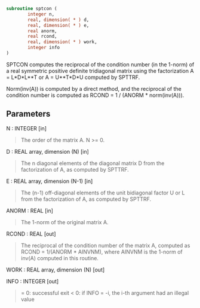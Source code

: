```fortran
subroutine sptcon (
        integer n,
        real, dimension( * ) d,
        real, dimension( * ) e,
        real anorm,
        real rcond,
        real, dimension( * ) work,
        integer info
)
```

SPTCON computes the reciprocal of the condition number (in the
1-norm) of a real symmetric positive definite tridiagonal matrix
using the factorization A = L\*D\*L\*\*T or A = U\*\*T\*D\*U computed by
SPTTRF.

Norm(inv(A)) is computed by a direct method, and the reciprocal of
the condition number is computed as
RCOND = 1 / (ANORM \* norm(inv(A))).

## Parameters
N : INTEGER [in]
> The order of the matrix A.  N >= 0.

D : REAL array, dimension (N) [in]
> The n diagonal elements of the diagonal matrix D from the
> factorization of A, as computed by SPTTRF.

E : REAL array, dimension (N-1) [in]
> The (n-1) off-diagonal elements of the unit bidiagonal factor
> U or L from the factorization of A,  as computed by SPTTRF.

ANORM : REAL [in]
> The 1-norm of the original matrix A.

RCOND : REAL [out]
> The reciprocal of the condition number of the matrix A,
> computed as RCOND = 1/(ANORM \* AINVNM), where AINVNM is the
> 1-norm of inv(A) computed in this routine.

WORK : REAL array, dimension (N) [out]

INFO : INTEGER [out]
> = 0:  successful exit
> < 0:  if INFO = -i, the i-th argument had an illegal value
